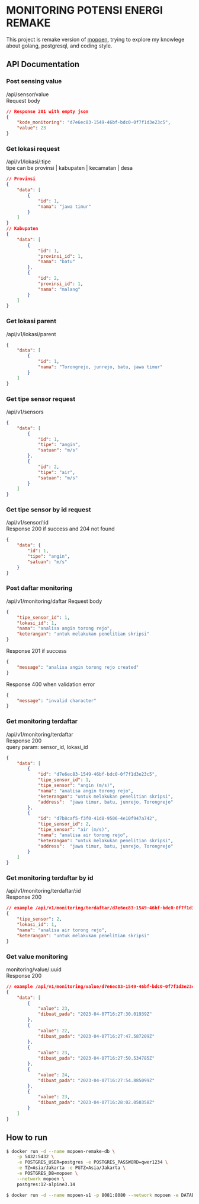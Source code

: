 # MONITORING POTENSI ENERGI REMAKE
This project is remake version of [mopoen](https://github.com/arisygdc/mopoen-remake), trying to explore my knowlege about golang, postgresql, and coding style.


## API Documentation

### Post sensing value
/api/sensor/value <br>
Request body
```JSON
// Response 201 with empty json
{
    "kode_monitoring": "d7e6ec83-1549-46bf-bdc0-0f7f1d3e23c5",
    "value": 23
}
```

### Get lokasi request
/api/v1/lokasi/:tipe <br />
tipe can be provinsi | kabupaten | kecamatan | desa
```JSON
// Provinsi
{
    "data": [
        {
            "id": 1,
            "nama": "jawa timur"
        }
    ]
}
// Kabupaten
{
    "data": [
        {
            "id": 1,
            "provinsi_id": 1,
            "nama": "batu"
        },
        {
            "id": 2,
            "provinsi_id": 1,
            "nama": "malang"
        }
    ]
}
```

### Get lokasi parent
/api/v1/lokasi/parent
```JSON
{
    "data": [
        {
            "id": 1,
            "nama": "Torongrejo, junrejo, batu, jawa timur"
        }
    ]
}
```

### Get tipe sensor request
/api/v1/sensors
```JSON
{
    "data": [
        {
            "id": 1,
            "tipe": "angin",
            "satuan": "m/s"
        },
        {
            "id": 2,
            "tipe": "air",
            "satuan": "m/s"
        }
    ]
}
```

### Get tipe sensor by id request
/api/v1/sensor/:id <br>
Response 200 if success and 204 not found
```JSON
{
    "data": {
        "id": 1,
        "tipe": "angin",
        "satuan": "m/s"
    }
}
```

### Post daftar monitoring
/api/v1/monitoring/daftar
Request body
```JSON
{
    "tipe_sensor_id": 1,
    "lokasi_id": 1,
    "nama": "analisa angin torong rejo",
    "keterangan": "untuk melakukan penelitian skripsi"
}
```
Response 201 if success
```JSON
{
    "message": "analisa angin torong rejo created"
}
```
Response 400 when validation error
```JSON
{
    "message": "invalid character"
}
```
### Get monitoring terdaftar
/api/v1/monitoring/terdaftar <br>
Response 200 <br>
query param: sensor_id, lokasi_id
```JSON
{
    "data": [
        {
            "id": "d7e6ec83-1549-46bf-bdc0-0f7f1d3e23c5",
            "tipe_sensor_id": 1,
            "tipe_sensor": "angin (m/s)",
            "nama": "analisa angin torong rejo",
            "keterangan": "untuk melakukan penelitian skripsi",
            "address":	"jawa timur, batu, junrejo, Torongrejo"
        },
        {
            "id": "d7b8caf5-f3f0-41d8-9506-4e10f947a742",
            "tipe_sensor_id": 2,
            "tipe_sensor": "air (m/s)",
            "nama": "analisa air torong rejo",
            "keterangan": "untuk melakukan penelitian skripsi",
            "address":	"jawa timur, batu, junrejo, Torongrejo"
        }
    ]
}
```

### Get monitoring terdaftar by id
/api/v1/monitoring/terdaftar/:id <br>
Response 200
```JSON
// example /api/v1/monitoring/terdaftar/d7e6ec83-1549-46bf-bdc0-0f7f1d3e23c5
{
    "tipe_sensor": 2,
    "lokasi_id": 1,
    "nama": "analisa air torong rejo",
    "keterangan": "untuk melakukan penelitian skripsi"
}
```

### Get value monitoring
monitoring/value/:uuid <br>
Response 200
```JSON
// example /api/v1/monitoring/value/d7e6ec83-1549-46bf-bdc0-0f7f1d3e23c5
{
    "data": [
        {
            "value": 23,
            "dibuat_pada": "2023-04-07T16:27:30.01939Z"
        },
        {
            "value": 22,
            "dibuat_pada": "2023-04-07T16:27:47.587209Z"
        },
        {
            "value": 23,
            "dibuat_pada": "2023-04-07T16:27:50.534785Z"
        },
        {
            "value": 24,
            "dibuat_pada": "2023-04-07T16:27:54.885099Z"
        },
        {
            "value": 23,
            "dibuat_pada": "2023-04-07T16:28:02.050358Z"
        }
    ]
}
```
## How to run
```bash
$ docker run -d --name mopoen-remake-db \
	-p 5432:5432 \
	-e POSTGRES_USER=postgres -e POSTGRES_PASSWORD=qwer1234 \
	-e TZ=Asia/Jakarta -e PGTZ=Asia/Jakarta \
	-e POSTGRES_DB=mopoen \
    --network mopoen \
	postgres:12-alpine3.14

$ docker run -d --name mopoen-s1 -p 8081:8080 --network mopoen -e DATABASE_SOURCE=postgresql://postgres:qwer1234@mopoen-db-release:5432/mopoen?sslmode=disable bf27107e9ea4
```